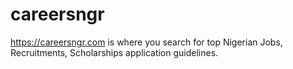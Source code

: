 # careersngr
https://careersngr.com is where you search for top Nigerian Jobs, Recruitments, Scholarships application guidelines.
